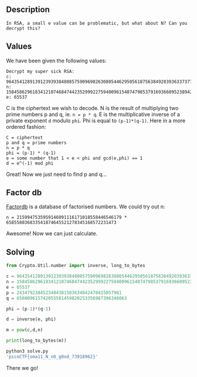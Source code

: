 ## Description
```
In RSA, a small e value can be problematic, but what about N? Can you decrypt this?
```

## Values

We have been given the following values:
```
Decrypt my super sick RSA:
c: 964354128913912393938480857590969826308054462950561875638492039363373779803642185
n: 1584586296183412107468474423529992275940096154074798537916936609523894209759157543
e: 65537
```
C is the ciphertext we wish to decode. N is the result of multiplying two prime numbers p and q, ie. `n = p * q`. E is the multiplicative inverse of a private exponent `d` modulo `phi`. Phi is equal to `(p-1)*(q-1)`. Here in a more ordered fashion:
```
C = ciphertext
p and q = prime numbers
n = p * q
phi = (p-1) * (q-1)
e = some number that 1 < e < phi and gcd(e,phi) == 1
d = e^(-1) mod phi
```
Great! Now we just need to find p and q...

## Factor db

[Factordb](http://factordb.com/) is a database of factorised numbers. We could try out n:
```
n = 2159947535959146091116171018558446546179 * 658558036833541874645521278345168572231473
```
Awesome! Now we can just calculate.

## Solving

```py
from Crypto.Util.number import inverse, long_to_bytes

c = 964354128913912393938480857590969826308054462950561875638492039363373779803642185
n = 1584586296183412107468474423529992275940096154074798537916936609523894209759157543
e = 65537
p = 2434792384523484381583634042478415057961
q = 650809615742055581459820253356987396346063

phi = (p-1)*(q-1)

d = inverse(e, phi)

m = pow(c,d,n)

print(long_to_bytes(m))
```
```bash
python3 solve.py 
'picoCTF{sma11_N_n0_g0od_73918962}'
```
There we go! 